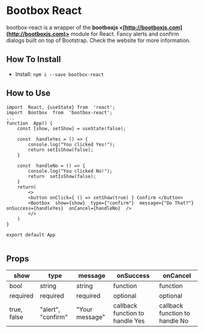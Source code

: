 # Bootbox React
bootbox-react is a wrapper of the **bootboxjs <[http://bootboxjs.com](http://bootboxjs.com)>** module for React. 
Fancy alerts and confirm dialogs built on top of Bootstrap. Check the website for more information.

## How To Install

- Install:
`npm i --save bootbox-react`

## How to Use

```
import  React, {useState} from  'react';
import  Bootbox  from  'bootbox-react';
...
function  App() {
	const [show, setShow] = useState(false);
	
	const  handleYes = () => {
		console.log("You clicked Yes!");
		return setIsShow(false);
	}
	
	const  handleNo = () => {
		console.log("You clicked No!");
		return  setIsShow(false);
	}
	return(
		<>
		<button onClick={ () => setShow(true) } Confirm </button>
		<Bootbox  show={show}  type={"confirm"}  message={"Do That?"}  onSuccess={handleYes}  onCancel={handleNo}  />
		</>
	)
}

export default App
	
```
## Props
| show        | type               | message        | onSuccess                       | onCancel                       |
|-------------|--------------------|----------------|---------------------------------|--------------------------------|
| bool        | string             | string         | function                        | function                       |
| required    | required           | required       | optional                        | optional                       |
| true, false | "alert", "confirm" | "Your message" | callback function to handle Yes | callback function to handle No |
